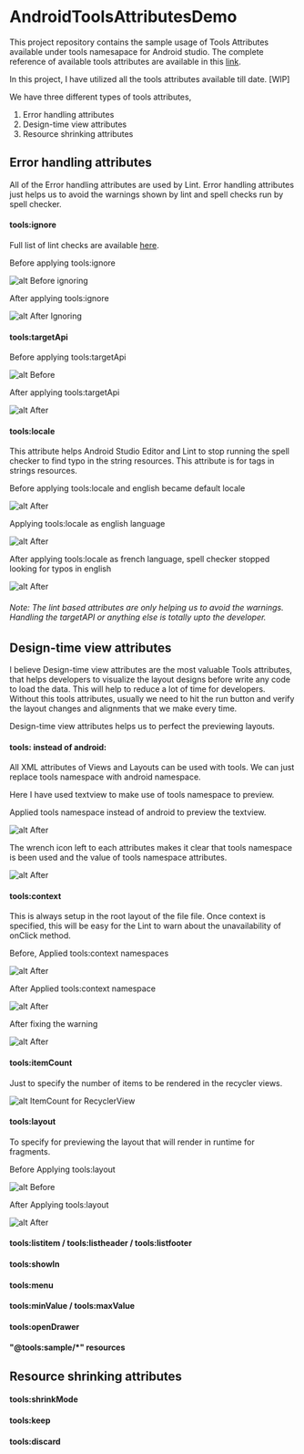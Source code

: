 # AndroidToolsAttributesDemo
This project repository contains the sample usage of Tools Attributes available under tools namesapace for Android studio. The complete reference of available tools attributes are available in this [link](https://developer.android.com/studio/write/tool-attributes.html#resource_shrinking_attributes).

In this project, I have utilized all the tools attributes available till date. [WIP]

We have three different types of tools attributes,

1. Error handling attributes
2. Design-time view attributes
3. Resource shrinking attributes

## Error handling attributes
All of the Error handling attributes are used by Lint. Error handling attributes just helps us to avoid the warnings shown by lint and spell checks run by spell checker. 

#### tools:ignore

Full list of lint checks are available [here](http://tools.android.com/tips/lint-checks).


Before applying tools:ignore

![alt Before ignoring](/images/toolsIgnoreBefore.png) 


After applying tools:ignore

![alt After Ignoring](/images/toolsIgnoreAfter.png)

#### tools:targetApi

Before applying tools:targetApi

![alt Before](/images/targetAPIBefore.png) 


After applying tools:targetApi

![alt After](/images/targetAPIAfter.png)


#### tools:locale

This attribute helps Android Studio Editor and Lint to stop running the spell checker to find typo in the string resources. This attribute is for <resources> tags in strings resources.

Before applying tools:locale and english became default locale

![alt After](/images/localeWithEnDefault.png)

Applying tools:locale as english language

![alt After](/images/localeWithEnApplied.png)


After applying tools:locale as french language, spell checker stopped looking for typos in english

![alt After](/images/localeWithFrApplied.png)



###### Note: The lint based attributes are only helping us to avoid the warnings. Handling the targetAPI or anything else is totally upto the developer.

## Design-time view attributes

I believe Design-time view attributes are the most valuable Tools attributes, that helps developers to visualize the layout designs before write any code to load the data. This will help to reduce a lot of time for developers. Without this tools attributes, usually we need to hit the run button and verify the layout changes and alignments that we make every time. 

Design-time view attributes helps us to perfect the previewing layouts.

#### tools: instead of android:

All XML attributes of Views and Layouts can be used with tools. We can just replace tools namespace with android namespace.

Here I have used textview to make use of tools namespace to preview.

Applied tools namespace instead of android to preview the textview.

![alt After](/images/toolsInsteadOfAndroid.png)

The wrench icon left to each attributes makes it clear that tools namespace is been used and the value of tools namespace attributes. 

![alt After](/images/toolsInsteadOfAndroidDiff.png)


#### tools:context
This is always setup in the root layout of the file file. Once context is specified, this will be easy for the Lint to warn about the unavailability of onClick method.

Before, Applied tools:context namespaces 

![alt After](/images/toolsContextBefore.png)

After Applied tools:context namespace 

![alt After](/images/toolsContextAfterWithError.png)


After fixing the warning

![alt After](/images/toolsContextAfter.png)




#### tools:itemCount

Just to specify the number of items to be rendered in the recycler views.

![alt ItemCount for RecyclerView](/images/toolsItemCount.png)

#### tools:layout

To specify for previewing the layout that will render in runtime for fragments.

Before Applying tools:layout

![alt Before](/images/toolsLayoutBefore.png)

After Applying tools:layout

![alt After](/images/toolsLayoutAfter.png)


#### tools:listitem / tools:listheader / tools:listfooter
#### tools:showIn
#### tools:menu
#### tools:minValue / tools:maxValue
#### tools:openDrawer
#### "@tools:sample/*" resources

## Resource shrinking attributes


#### tools:shrinkMode

#### tools:keep

#### tools:discard

